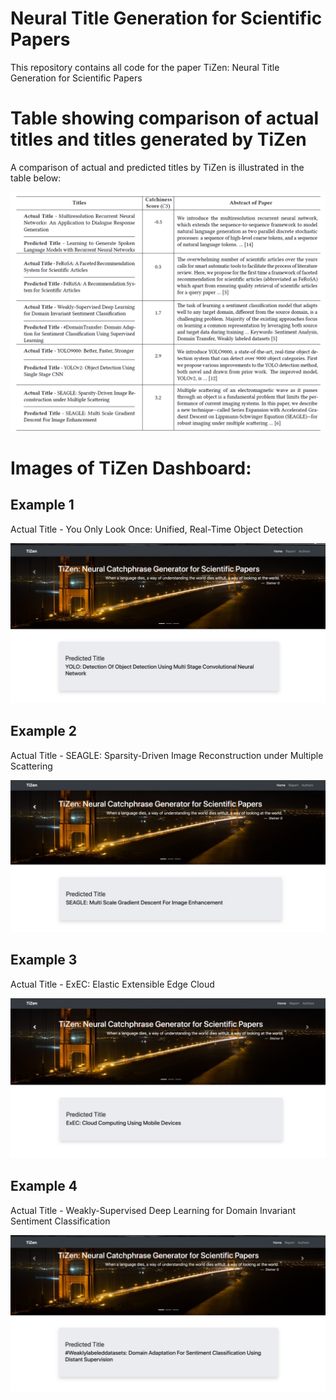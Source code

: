 # Neural Title Generation for Scientific Papers

This repository contains all code for the paper TiZen: Neural Title Generation for Scientific Papers

# Table showing comparison of actual titles and titles generated by TiZen

A comparison of actual and predicted titles by TiZen is illustrated in the table below:

![](titles.PNG)

# Images of TiZen Dashboard:

## Example 1

Actual Title - You Only Look Once: Unified, Real-Time Object Detection


![](1.jpeg)

## Example 2

Actual Title - SEAGLE: Sparsity-Driven Image Reconstruction under Multiple Scattering

![](2.jpeg)

## Example 3

Actual Title - ExEC: Elastic Extensible Edge Cloud 

![](3.jpeg)

## Example 4

Actual Title - Weakly-Supervised Deep Learning for Domain Invariant Sentiment Classification 

![](4.jpeg)
